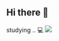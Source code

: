 ## Hi there 👋

studying .. 💻
<img src= "https://img.shields.io/badge/python-#3776AB?style=flat-square&logo=html5&logoColor=#3776AB"/>
